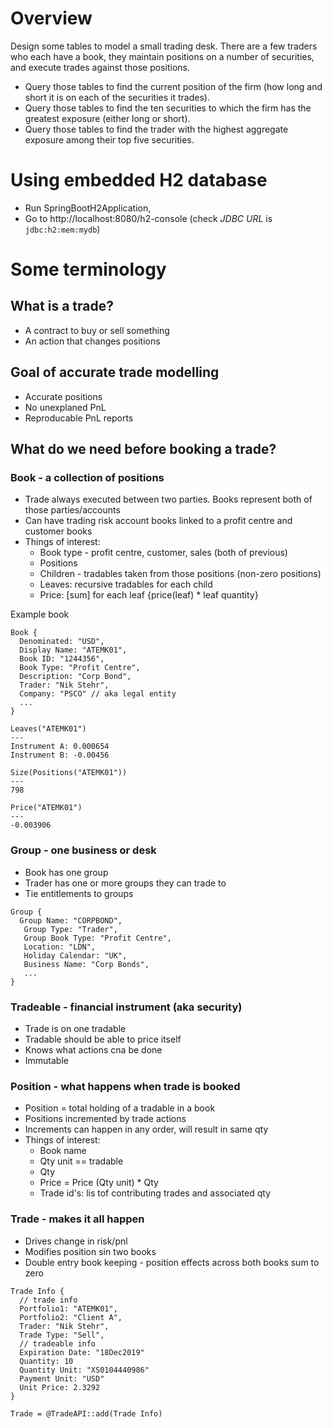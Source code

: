 # Overview
Design some tables to model a small trading desk. There are a few traders who each have a book, they maintain positions on a number of 
securities, and execute trades against those positions. 
   * Query those tables to find the current position of the firm (how long and short it is on each of the securities it trades). 
   * Query those tables to find the ten securities to which the firm has the greatest exposure (either long or short). 
   * Query those tables to find the trader with the highest aggregate exposure among their top five securities. 

# Using embedded H2 database 
   * Run SpringBootH2Application, 
   * Go to http://localhost:8080/h2-console (check _JDBC URL_ is `jdbc:h2:mem:mydb`)

   
# Some terminology

## What is a trade?
   * A contract to buy or sell something
   * An action that changes positions

## Goal of accurate trade modelling
   * Accurate positions
   * No unexplaned PnL
   * Reproducable PnL reports

## What do we need before booking a trade?

### Book - a collection of positions
   * Trade always executed between two parties. Books represent both of those parties/accounts
   * Can have trading risk account books linked to a profit centre and customer books
   * Things of interest:
      * Book type - profit centre, customer, sales (both of previous)
      * Positions
      * Children - tradables taken from those positions (non-zero positions)
      * Leaves: recursive tradables for each child
      * Price: [sum] for each leaf {price(leaf) * leaf quantity}

Example book
```
Book {
  Denominated: "USD",
  Display Name: "ATEMK01",
  Book ID: "1244356",
  Book Type: "Profit Centre",
  Description: "Corp Bond",
  Trader: "Nik Stehr",
  Company: "PSCO" // aka legal entity
  ...
}

Leaves("ATEMK01")
---
Instrument A: 0.000654
Instrument B: -0.00456

Size(Positions("ATEMK01"))
---
798

Price("ATEMK01")
---
-0.003906
```

### Group - one business or desk
   * Book has one group
   * Trader has one or more groups they can trade to
   * Tie entitlements to groups

```
Group {
  Group Name: "CORPBOND",
   Group Type: "Trader",
   Group Book Type: "Profit Centre",
   Location: "LDN",
   Holiday Calendar: "UK",
   Business Name: "Corp Bonds",
   ...
}
```

### Tradeable - financial instrument (aka security)
   * Trade is on one tradable
   * Tradable should be able to price itself
   * Knows what actions cna be done
   * Immutable

### Position - what happens when trade is booked
   * Position = total holding of a tradable in a book
   * Positions incremented by trade actions
   * Increments can happen in any order, will result in same qty
   * Things of interest:
      * Book name
      * Qty unit == tradable
      * Qty
      * Price = Price (Qty unit) * Qty
      * Trade id's: lis tof contributing trades and associated qty

### Trade - makes it all happen
   * Drives change in risk/pnl
   * Modifies position sin two books
   * Double entry book keeping - position effects across both books sum to zero

```
Trade Info {
  // trade info
  Portfolio1: "ATEMK01",
  Portfolio2: "Client A",
  Trader: "Nik Stehr",
  Trade Type: "Sell",
  // tradeable info
  Expiration Date: "18Dec2019"
  Quantity: 10
  Quantity Unit: "XS0104440986"
  Payment Unit: "USD"
  Unit Price: 2.3292
}

Trade = @TradeAPI::add(Trade Info)

```